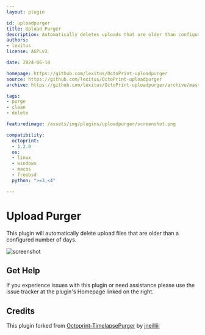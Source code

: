 ```yaml
---
layout: plugin

id: uploadpurger
title: Upload Purger
description: Automatically deletes uploads that are older than configured number of days.
authors:
- lexitus
license: AGPLv3

date: 2024-06-14

homepage: https://github.com/lexitus/OctoPrint-uploadpurger
source: https://github.com/lexitus/OctoPrint-uploadpurger
archive: https://github.com/lexitus/OctoPrint-uploadpurger/archive/master.zip

tags:
- purge
- clean
- delete

featuredimage: /assets/img/plugins/uploadpurger/screenshot.png

compatibility:
  octoprint:
  - 1.2.0
  os:
  - linux
  - windows
  - macos
  - freebsd
  python: ">=3,<4"

---
```


# Upload Purger

This plugin will automatically delete upload files that are older than a configured number of days.

![screenshot](/assets/img/plugins/uploadpurger/screenshot.png)

## Get Help

If you experience issues with this plugin or need assistance please use the issue tracker at the plugin's Homepage linked on the right.

## Credits

This plugin forked from [Octoprint-TimelapsePurger](https://github.com/jneilliii/OctoPrint-TimelapsePurger) by [jneilliii](https://github.com/jneilliii)
